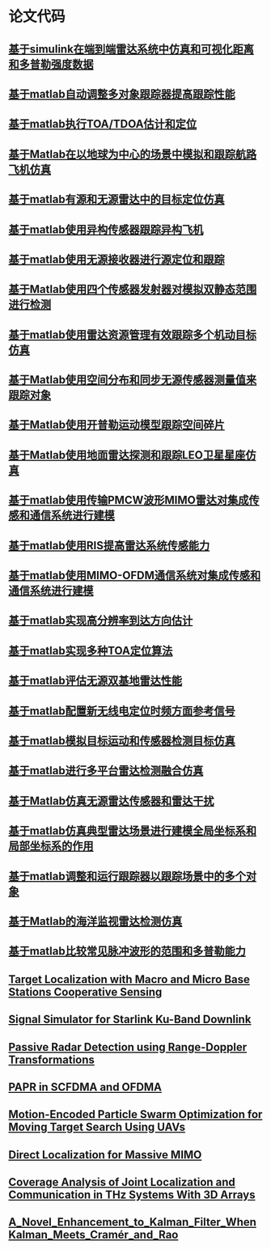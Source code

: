 # 论文代码
## [基于simulink在端到端雷达系统中仿真和可视化距离和多普勒强度数据](https://yangpannanren.github.io/Paper_Code/#/基于simulink在端到端雷达系统中仿真和可视化距离和多普勒强度数据/)
## [基于matlab自动调整多对象跟踪器提高跟踪性能](https://yangpannanren.github.io/Paper_Code/#/基于matlab自动调整多对象跟踪器提高跟踪性能/)
## [基于matlab执行TOA/TDOA估计和定位](https://yangpannanren.github.io/Paper_Code/#/基于matlab执行TOATDOA估计和定位/)
## [基于Matlab在以地球为中心的场景中模拟和跟踪航路飞机仿真](https://yangpannanren.github.io/Paper_Code/#/基于Matlab在以地球为中心的场景中模拟和跟踪航路飞机仿真/)
## [基于matlab有源和无源雷达中的目标定位仿真](https://yangpannanren.github.io/Paper_Code/#/基于matlab有源和无源雷达中的目标定位仿真/)
## [基于matlab使用异构传感器跟踪异构飞机](https://yangpannanren.github.io/Paper_Code/#/基于matlab使用异构传感器跟踪异构飞机/)
## [基于matlab使用无源接收器进行源定位和跟踪](https://yangpannanren.github.io/Paper_Code/#/基于matlab使用无源接收器进行源定位和跟踪/)
## [基于Matlab使用四个传感器发射器对模拟双静态范围进行检测](https://yangpannanren.github.io/Paper_Code/#/基于Matlab使用四个传感器发射器对模拟双静态范围进行检测/)
## [基于matlab使用雷达资源管理有效跟踪多个机动目标仿真](https://yangpannanren.github.io/Paper_Code/#/基于matlab使用雷达资源管理有效跟踪多个机动目标仿真/)
## [基于Matlab使用空间分布和同步无源传感器测量值来跟踪对象](https://yangpannanren.github.io/Paper_Code/#/基于Matlab使用空间分布和同步无源传感器测量值来跟踪对象/)
## [基于Matlab使用开普勒运动模型跟踪空间碎片](https://yangpannanren.github.io/Paper_Code/#/基于Matlab使用开普勒运动模型跟踪空间碎片/)
## [基于Matlab使用地面雷达探测和跟踪LEO卫星星座仿真](https://yangpannanren.github.io/Paper_Code/#/基于Matlab使用地面雷达探测和跟踪LEO卫星星座仿真/)
## [基于matlab使用传输PMCW波形MIMO雷达对集成传感和通信系统进行建模](https://yangpannanren.github.io/Paper_Code/#/基于matlab使用传输PMCW波形MIMO雷达对集成传感和通信系统进行建模/)
## [基于matlab使用RIS提高雷达系统传感能力](https://yangpannanren.github.io/Paper_Code/#/基于matlab使用RIS提高雷达系统传感能力/)
## [基于matlab使用MIMO-OFDM通信系统对集成传感和通信系统进行建模](https://yangpannanren.github.io/Paper_Code/#/基于matlab使用MIMO-OFDM通信系统对集成传感和通信系统进行建模/)
## [基于matlab实现高分辨率到达方向估计](https://yangpannanren.github.io/Paper_Code/#/基于matlab实现高分辨率到达方向估计/)
## [基于matlab实现多种TOA定位算法](https://yangpannanren.github.io/Paper_Code/#/基于matlab实现多种TOA定位算法/)
## [基于matlab评估无源双基地雷达性能](https://yangpannanren.github.io/Paper_Code/#/基于matlab评估无源双基地雷达性能/)
## [基于matlab配置新无线电定位时频方面参考信号](https://yangpannanren.github.io/Paper_Code/#/基于matlab配置新无线电定位时频方面参考信号/)
## [基于matlab模拟目标运动和传感器检测目标仿真](https://yangpannanren.github.io/Paper_Code/#/基于matlab模拟目标运动和传感器检测目标仿真/)
## [基于matlab进行多平台雷达检测融合仿真](https://yangpannanren.github.io/Paper_Code/#/基于matlab进行多平台雷达检测融合仿真/)
## [基于Matlab仿真无源雷达传感器和雷达干扰](https://yangpannanren.github.io/Paper_Code/#/基于Matlab仿真无源雷达传感器和雷达干扰/)
## [基于matlab仿真典型雷达场景进行建模全局坐标系和局部坐标系的作用](https://yangpannanren.github.io/Paper_Code/#/基于matlab仿真典型雷达场景进行建模全局坐标系和局部坐标系的作用/)
## [基于matlab调整和运行跟踪器以跟踪场景中的多个对象](https://yangpannanren.github.io/Paper_Code/#/基于matlab调整和运行跟踪器以跟踪场景中的多个对象/)
## [基于Matlab的海洋监视雷达检测仿真](https://yangpannanren.github.io/Paper_Code/#/基于Matlab的海洋监视雷达检测仿真/)
## [基于matlab比较常见脉冲波形的范围和多普勒能力](https://yangpannanren.github.io/Paper_Code/#/基于matlab比较常见脉冲波形的范围和多普勒能力/)
## [Target Localization with Macro and Micro Base Stations Cooperative Sensing](https://yangpannanren.github.io/Paper_Code/#/Target_Localization_with_Macro_and_Micro_Base_Stations_Cooperative_Sensing/)
## [Signal Simulator for Starlink Ku-Band Downlink](https://yangpannanren.github.io/Paper_Code/#/Signal_Simulator_for_Starlink_Ku-Band_Downlink/)
## [Passive Radar Detection using Range-Doppler Transformations](https://yangpannanren.github.io/Paper_Code/#/Passive_Radar_Detection_using_Range-Doppler_Transformations/)
## [PAPR in SCFDMA and OFDMA](https://yangpannanren.github.io/Paper_Code/#/PAPR_in_SC_FDMA_and_OFDMA/)
## [Motion-Encoded Particle Swarm Optimization for Moving Target Search Using UAVs](https://yangpannanren.github.io/Paper_Code/#/Motion_Encoded_Particle_Swarm_Optimization(MPSO)/)
## [Direct Localization for Massive MIMO](https://yangpannanren.github.io/Paper_Code/#/Direct_Localization_for_Massive_MIMO/)
## [Coverage Analysis of Joint Localization and Communication in THz Systems With 3D Arrays](https://yangpannanren.github.io/Paper_Code/#/Coverage_Analysis_of_Joint_Localization_and_Communication_in_THz_Systems_With_3D_Arrays/)
## [A_Novel_Enhancement_to_Kalman_Filter_WhenKalman_Meets_Cramér_and_Rao](https://yangpannanren.github.io/Paper_Code/#/A_Novel_Enhancement_to_Kalman_Filter_WhenKalman_Meets_Cramér_and_Rao/)